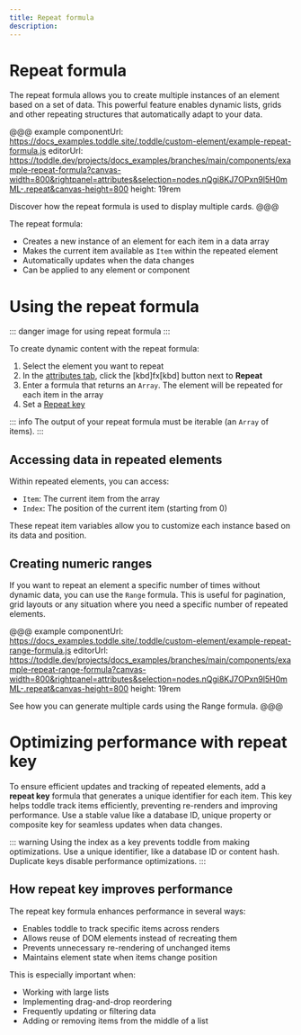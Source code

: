 ```yaml
---
title: Repeat formula
description:
---
```


# Repeat formula

The repeat formula allows you to create multiple instances of an element based on a set of data. This powerful feature enables dynamic lists, grids and other repeating structures that automatically adapt to your data.

@@@ example
componentUrl: https://docs_examples.toddle.site/.toddle/custom-element/example-repeat-formula.js
editorUrl: https://toddle.dev/projects/docs_examples/branches/main/components/example-repeat-formula?canvas-width=800&rightpanel=attributes&selection=nodes.nQgi8KJ7OPxn9l5H0mML-.repeat&canvas-height=800
height: 19rem

Discover how the repeat formula is used to display multiple cards.
@@@

The repeat formula:
- Creates a new instance of an element for each item in a data array
- Makes the current item available as `Item` within the repeated element
- Automatically updates when the data changes
- Can be applied to any element or component

# Using the repeat formula

::: danger
image for using repeat formula
:::

To create dynamic content with the repeat formula:
1. Select the element you want to repeat
2. In the [attributes tab](/the-editor/element-panel#attributes-tab), click the [kbd]fx[kbd] button next to **Repeat**
3. Enter a formula that returns an `Array`. The element will be repeated for each item in the array
4. Set a [Repeat key](#optimizing-performance-with-repeat-key)

::: info
The output of your repeat formula must be iterable (an `Array` of items).
:::

## Accessing data in repeated elements
Within repeated elements, you can access:
- `Item`: The current item from the array
- `Index`: The position of the current item (starting from 0)

These repeat item variables allow you to customize each instance based on its data and position.

## Creating numeric ranges
If you want to repeat an element a specific number of times without dynamic data, you can use the `Range` formula. This is useful for pagination, grid layouts or any situation where you need a specific number of repeated elements.

@@@ example
componentUrl: https://docs_examples.toddle.site/.toddle/custom-element/example-repeat-range-formula.js
editorUrl: https://toddle.dev/projects/docs_examples/branches/main/components/example-repeat-range-formula?canvas-width=800&rightpanel=attributes&selection=nodes.nQgi8KJ7OPxn9l5H0mML-.repeat&canvas-height=800
height: 19rem

See how you can generate multiple cards using the Range formula.
@@@

# Optimizing performance with repeat key
To ensure efficient updates and tracking of repeated elements, add a **repeat key** formula that generates a unique identifier for each item. This key helps toddle track items efficiently, preventing re-renders and improving performance. Use a stable value like a database ID, unique property or composite key for seamless updates when data changes.

::: warning
Using the index as a key prevents toddle from making optimizations. Use a unique identifier, like a database ID or content hash. Duplicate keys disable performance optimizations.
:::

## How repeat key improves performance
The repeat key formula enhances performance in several ways:
- Enables toddle to track specific items across renders
- Allows reuse of DOM elements instead of recreating them
- Prevents unnecessary re-rendering of unchanged items
- Maintains element state when items change position

This is especially important when:
- Working with large lists
- Implementing drag-and-drop reordering
- Frequently updating or filtering data
- Adding or removing items from the middle of a list